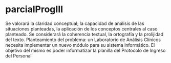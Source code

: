 # parcialProgIII
Se valorará la claridad conceptual; la capacidad de análisis de las situaciones planteadas, la aplicación de los conceptos centrales al caso planteado. Se considerará la coherencia textual, la ortografía y la prolijidad del texto. 
Planteamiento del problema: un Laboratorio de Análisis Clínicos necesita implementar un nuevo módulo para su sistema informático.  El objetivo del mismo es poder informatizar la planilla del Protocolo de Ingreso del Personal
